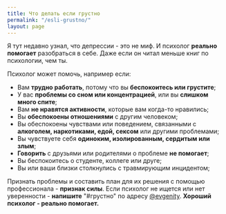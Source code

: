 ```yaml
---
title: Что делать если грустно
permalink: "/esli-grustno/"
layout: page
---
```


Я тут недавно узнал, что депрессии - это не миф. И психолог **реально помогает** разобраться в себе. Даже если он читал меньше книг по психологии, чем ты.

Психолог может помочь, например если:

* Вам **трудно работать**, потому что вы **беспокоитесь или грустите**;
* У вас **проблемы со сном или концентрацией**, или вы **слишком много спите**;
* Вам **не нравятся активности**, которые вам когда-то нравились;
* Вы **обеспокоены отношениями** с другим человеком;
* Вы обеспокоены чувствами или поведением, связанными с **алкоголем, наркотиками, едой, сексом** или другими проблемами;
* Вы чувствуете себя **одиноким, изолированным, сердитым или злым**;
* **Говорить** с друзьями или родителями о проблеме **не помогает**;
* Вы беспокоитесь о студенте, коллеге или друге;
* Вы или ваши близки столкнулись с травмирующим инцидентом; 

Признать проблемы и составить план для их решения с помощью профессионала - **признак силы**. Если психолог не ищется или нет уверенности - **напишите** "#грустно" по адресу [@evgenity](http://t.me/evgenity). **Хороший психолог - реально помогает.**